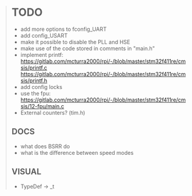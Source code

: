 > # TODO
> * add more options to fconfig_UART
> * add config_USART
> * make it possible to disable the PLL and HSE
> * make use of the code stored in comments in "main.h"
> * implement printf: https://gitlab.com/mcturra2000/rpi/-/blob/master/stm32f411re/cmsis/printf.c https://gitlab.com/mcturra2000/rpi/-/blob/master/stm32f411re/cmsis/printf.h
> * add config locks
> * use the fpu: https://gitlab.com/mcturra2000/rpi/-/blob/master/stm32f411re/cmsis/12-fpu/main.c
> * External counters? (tim.h)
> ## DOCS
> * what does BSRR do
> * what is the difference between speed modes
> ## VISUAL
> * TypeDef -> _t